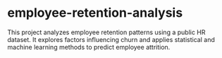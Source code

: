 # employee-retention-analysis
This project analyzes employee retention patterns using a public HR dataset. It explores factors influencing churn and applies statistical and machine learning methods to predict employee attrition.
